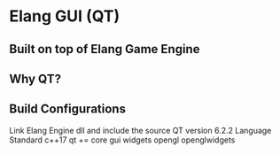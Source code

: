 # Elang GUI (QT)

## Built on top of Elang Game Engine

## Why QT?

## Build Configurations

Link Elang Engine dll and include the source
QT version 6.2.2
Language Standard c++17
qt += core gui widgets opengl openglwidgets

